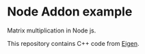 # Node Addon example

Matrix multiplication in Node js.

This repository contains C++ code from [Eigen](https://bitbucket.org/eigen/eigen/).
